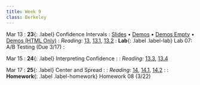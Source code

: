 ```yaml
---
title: Week 9
class: Berkeley
---
```


Mar 13
: **23**{: .label} Confidence Intervals
  : [Slides](https://docs.google.com/presentation/d/1ipzG9XZeOfW5Nmo3HKT6LG9nsItkM9p5HkYL5SrRtEE/edit?usp=sharing) &#8226; [Demos](https://data8.datahub.berkeley.edu/hub/user-redirect/git-pull?repo=https%3A%2F%2Fgithub.com%2Fdata-8%2Fmaterials-sp23&urlpath=retro%2Ftree%2Fmaterials-sp23%2Flec%2Flec23.ipynb&branch=main) &#8226; [Demos Empty](https://data8.datahub.berkeley.edu/hub/user-redirect/git-pull?repo=https%3A%2F%2Fgithub.com%2Fdata-8%2Fmaterials-sp23&urlpath=retro%2Ftree%2Fmaterials-sp23%2Flec%2Flec23_empty.ipynb&branch=main) &#8226;   [Demos (HTML Only)](assets/demo_html/lec23.html) <!-- &#8226; [Video](#)-->
: *Reading:* [13](https://inferentialthinking.com/chapters/13/Estimation.html), [13.1](https://inferentialthinking.com/chapters/13/1/Percentiles.html), [13.2](https://inferentialthinking.com/chapters/13/2/Bootstrap.html)
: **Lab**{: .label .label-lab} Lab 07: A/B Testing (Due 3/17)
  : <!--[Lab 07 Worksheet](#)-->

Mar 15
: **24**{: .label} Interpreting Confidence
  : <!--[Slides]#) &#8226; [Demos](#) &#8226; [Video](#)-->
: *Reading:* [13.3](https://inferentialthinking.com/chapters/13/3/Confidence_Intervals.html), [13.4](https://inferentialthinking.com/chapters/13/4/Using_Confidence_Intervals.html)

Mar 17
: **25**{: .label} Center and Spread
  : <!--[Slides]#) &#8226; [Demos](#) &#8226; [Video](#)-->
: *Reading:* [14](https://inferentialthinking.com/chapters/14/Why_the_Mean_Matters.html), [14.1](https://inferentialthinking.com/chapters/14/1/Properties_of_the_Mean.html), [14.2](https://inferentialthinking.com/chapters/14/2/Variability.html)
  : <!--Supplemental Videos: [Standard Units](https://youtu.be/5R7D1a8ek-w), [Checking Chebyshev Bounds](https://youtu.be/Cl01jt8e0JI)-->
: **Homework**{: .label .label-homework} Homework 08 (3/22)

